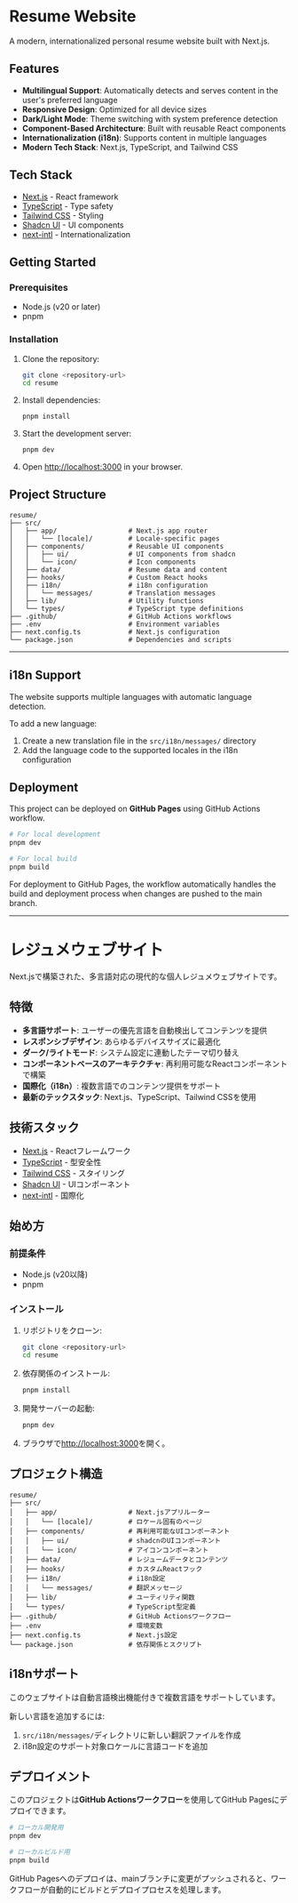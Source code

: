 # Resume Website

A modern, internationalized personal resume website built with Next.js.

## Features

- **Multilingual Support**: Automatically detects and serves content in the user's preferred language
- **Responsive Design**: Optimized for all device sizes
- **Dark/Light Mode**: Theme switching with system preference detection
- **Component-Based Architecture**: Built with reusable React components
- **Internationalization (i18n)**: Supports content in multiple languages
- **Modern Tech Stack**: Next.js, TypeScript, and Tailwind CSS

## Tech Stack

- [Next.js](https://nextjs.org/) - React framework
- [TypeScript](https://www.typescriptlang.org/) - Type safety
- [Tailwind CSS](https://tailwindcss.com/) - Styling
- [Shadcn UI](https://ui.shadcn.com/) - UI components
- [next-intl](https://next-intl-docs.vercel.app/) - Internationalization

## Getting Started

### Prerequisites

- Node.js (v20 or later)
- pnpm

### Installation

1. Clone the repository:
   ```bash
   git clone <repository-url>
   cd resume
   ```

2. Install dependencies:
   ```bash
   pnpm install
   ```

3. Start the development server:
   ```bash
   pnpm dev
   ```

4. Open [http://localhost:3000](http://localhost:3000) in your browser.

## Project Structure

```
resume/
├── src/
│   ├── app/                  # Next.js app router
│   │   └── [locale]/         # Locale-specific pages
│   ├── components/           # Reusable UI components
│   │   ├── ui/               # UI components from shadcn
│   │   └── icon/             # Icon components
│   ├── data/                 # Resume data and content
│   ├── hooks/                # Custom React hooks
│   ├── i18n/                 # i18n configuration
│   │   └── messages/         # Translation messages
│   ├── lib/                  # Utility functions
│   └── types/                # TypeScript type definitions
├── .github/                  # GitHub Actions workflows
├── .env                      # Environment variables
├── next.config.ts            # Next.js configuration
└── package.json              # Dependencies and scripts
```

---

## i18n Support

The website supports multiple languages with automatic language detection.

To add a new language:

1. Create a new translation file in the `src/i18n/messages/` directory
2. Add the language code to the supported locales in the i18n configuration

## Deployment

This project can be deployed on **GitHub Pages** using GitHub Actions workflow.

```bash
# For local development
pnpm dev

# For local build
pnpm build
```

For deployment to GitHub Pages, the workflow automatically handles the build and deployment process when changes are pushed to the main branch.

---

# レジュメウェブサイト

Next.jsで構築された、多言語対応の現代的な個人レジュメウェブサイトです。

## 特徴

- **多言語サポート**: ユーザーの優先言語を自動検出してコンテンツを提供
- **レスポンシブデザイン**: あらゆるデバイスサイズに最適化
- **ダーク/ライトモード**: システム設定に連動したテーマ切り替え
- **コンポーネントベースのアーキテクチャ**: 再利用可能なReactコンポーネントで構築
- **国際化（i18n）**: 複数言語でのコンテンツ提供をサポート
- **最新のテックスタック**: Next.js、TypeScript、Tailwind CSSを使用

## 技術スタック

- [Next.js](https://nextjs.org/) - Reactフレームワーク
- [TypeScript](https://www.typescriptlang.org/) - 型安全性
- [Tailwind CSS](https://tailwindcss.com/) - スタイリング
- [Shadcn UI](https://ui.shadcn.com/) - UIコンポーネント
- [next-intl](https://next-intl-docs.vercel.app/) - 国際化

## 始め方

### 前提条件

- Node.js (v20以降)
- pnpm

### インストール

1. リポジトリをクローン:
   ```bash
   git clone <repository-url>
   cd resume
   ```

2. 依存関係のインストール:
   ```bash
   pnpm install
   ```

3. 開発サーバーの起動:
   ```bash
   pnpm dev
   ```

4. ブラウザで[http://localhost:3000](http://localhost:3000)を開く。

## プロジェクト構造

```
resume/
├── src/
│   ├── app/                  # Next.jsアプリルーター
│   │   └── [locale]/         # ロケール固有のページ
│   ├── components/           # 再利用可能なUIコンポーネント
│   │   ├── ui/               # shadcnのUIコンポーネント
│   │   └── icon/             # アイコンコンポーネント
│   ├── data/                 # レジュームデータとコンテンツ
│   ├── hooks/                # カスタムReactフック
│   ├── i18n/                 # i18n設定
│   │   └── messages/         # 翻訳メッセージ
│   ├── lib/                  # ユーティリティ関数
│   └── types/                # TypeScript型定義
├── .github/                  # GitHub Actionsワークフロー
├── .env                      # 環境変数
├── next.config.ts            # Next.js設定
└── package.json              # 依存関係とスクリプト
```


## i18nサポート

このウェブサイトは自動言語検出機能付きで複数言語をサポートしています。

新しい言語を追加するには:

1. `src/i18n/messages/`ディレクトリに新しい翻訳ファイルを作成
2. i18n設定のサポート対象ロケールに言語コードを追加

## デプロイメント

このプロジェクトは**GitHub Actionsワークフロー**を使用してGitHub Pagesにデプロイできます。

```bash
# ローカル開発用
pnpm dev

# ローカルビルド用
pnpm build
```

GitHub Pagesへのデプロイは、mainブランチに変更がプッシュされると、ワークフローが自動的にビルドとデプロイプロセスを処理します。
